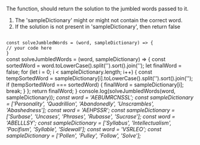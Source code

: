 The function, should return the solution to the jumbled words passed to it.

1. The 'sampleDictionary' might or might not contain the correct word.
2. If the solution is not present in 'sampleDictionary', then return false

<Editor lang="javascript" type="exercise" testMode="multipleInput">
<code>
const solveJumbledWords = (word, sampleDictionary) => {
// your code here
}
</code>

<solution>
const solveJumbledWords = (word, sampleDictionary) => {
  const sortedWord = word.toLowerCase().split('').sort().join('');
  let finalWord = false;
  for (let i = 0; i < sampleDictionary.length; i++) {
      const tempSortedWord = sampleDictionary[i].toLowerCase().split('').sort().join('');
      if (tempSortedWord === sortedWord) {
        finalWord = sampleDictionary[i];
        break;
      }
  };
  return finalWord;
}
</solution>

<testcases>
<caller>
console.log(solveJumbledWords(word, sampleDictionary));
</caller>
<testcase>
<i>
const word = 'AEBUMRCNSSL';
const sampleDictionary = ['Personality', 'Quadrillion', 'Abandonedly', 'Unscrambles', 'Abashedness'];
</i>
</testcase>
<testcase>
<i>
const word = 'AEHPSSR';
const sampleDictionary = ['Surbase', 'Uncases', 'Phrases', 'Rubasse', 'Sucrase'];
</i>
</testcase>
<testcase>
<i>
const word = 'ABELLLSY';
const sampleDictionary = ['Syllabus', 'Intellectualism', 'Pacifism', 'Syllable', 'Sidewall'];
</i>
</testcase>
<testcase>
<i>
const word = 'VSRLEO';
const sampleDictionary = ['Pollen', 'Pulley', 'Follow', 'Solve'];
</i>
</testcase>
</testcases>
</Editor>